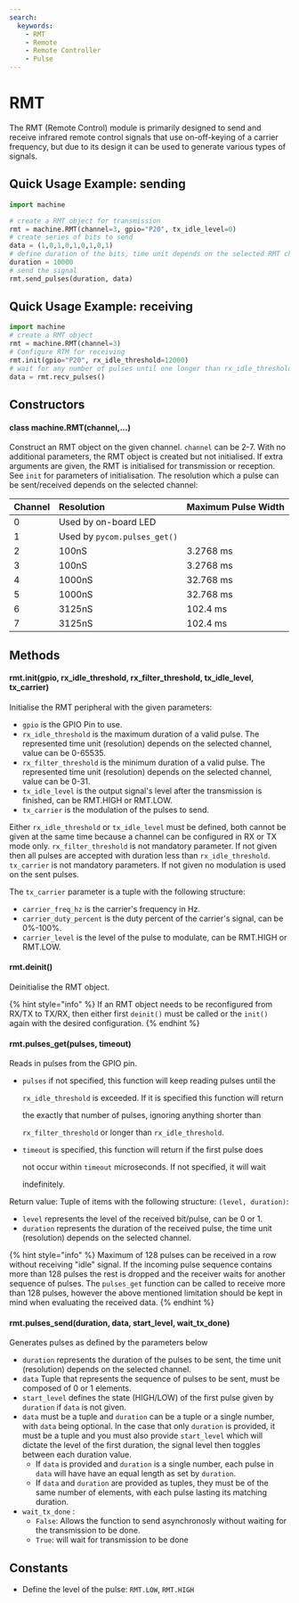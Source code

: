 ```yaml
---
search:
  keywords:
    - RMT
    - Remote
    - Remote Controller
    - Pulse
---
```


# RMT

The RMT \(Remote Control\) module is primarily designed to send and receive infrared remote control signals that use on-off-keying of a carrier frequency, but due to its design it can be used to generate various types of signals.

## Quick Usage Example: sending

```python
import machine

# create a RMT object for transmission
rmt = machine.RMT(channel=3, gpio="P20", tx_idle_level=0)
# create series of bits to send    
data = (1,0,1,0,1,0,1,0,1)
# define duration of the bits, time unit depends on the selected RMT channel  
duration = 10000
# send the signal                                         
rmt.send_pulses(duration, data)
```

## Quick Usage Example: receiving

```python
import machine
# create a RMT object
rmt = machine.RMT(channel=3)
# Configure RTM for receiving
rmt.init(gpio="P20", rx_idle_threshold=12000)     
# wait for any number of pulses until one longer than rx_idle_threshold        
data = rmt.recv_pulses()
```

## Constructors

#### class machine.RMT\(channel,...\)

Construct an RMT object on the given channel. `channel` can be 2-7. With no additional parameters, the RMT object is created but not initialised. If extra arguments are given, the RMT is initialised for transmission or reception. See `init` for parameters of initialisation. The resolution which a pulse can be sent/received depends on the selected channel:

| Channel | Resolution | Maximum Pulse Width |
| :--- | :--- | :--- |
| 0 | Used by on-board LED |  |
| 1 | Used by `pycom.pulses_get()` |  |
| 2 | 100nS | 3.2768 ms |
| 3 | 100nS | 3.2768 ms |
| 4 | 1000nS | 32.768 ms |
| 5 | 1000nS | 32.768 ms |
| 6 | 3125nS | 102.4   ms |
| 7 | 3125nS | 102.4   ms |

## Methods

#### rmt.init\(gpio, rx\_idle\_threshold, rx\_filter\_threshold, tx\_idle\_level, tx\_carrier\)

Initialise the RMT peripheral with the given parameters:

* `gpio` is the GPIO Pin to use.
* `rx_idle_threshold` is the maximum duration of a valid pulse. The represented time unit \(resolution\) depends on the selected channel, value can be 0-65535.
* `rx_filter_threshold` is the minimum duration of a valid pulse. The represented time unit \(resolution\) depends on the selected channel, value can be 0-31.
* `tx_idle_level` is the output signal's level after the transmission is finished, can be RMT.HIGH or RMT.LOW.
* `tx_carrier` is the modulation of the pulses to send.

Either `rx_idle_threshold` or `tx_idle_level` must be defined, both cannot be given at the same time because a channel can be configured in RX or TX mode only. `rx_filter_threshold` is not mandatory parameter. If not given then all pulses are accepted with duration less than `rx_idle_threshold`. `tx_carrier` is not mandatory parameters. If not given no modulation is used on the sent pulses.

The `tx_carrier` parameter is a tuple with the following structure:

* `carrier_freq_hz` is the carrier's frequency in Hz.
* `carrier_duty_percent` is the duty percent of the carrier's signal, can be 0%-100%.
* `carrier_level` is the level of the pulse to modulate, can be RMT.HIGH or RMT.LOW.

#### rmt.deinit\(\)

Deinitialise the RMT object.

{% hint style="info" %}
If an RMT object needs to be reconfigured from RX/TX to TX/RX, then either first `deinit()` must be called or the `init()` again with the desired configuration.
{% endhint %}

#### rmt.pulses\_get\(pulses, timeout\)

Reads in pulses from the GPIO pin.

* `pulses` if not specified, this function will keep reading pulses until the

  `rx_idle_threshold` is exceeded. If it is specified this function will return

  the exactly that number of pulses, ignoring anything shorter than

  `rx_filter_threshold` or longer than `rx_idle_threshold`.

* `timeout` is specified, this function will return if the first pulse does

  not occur within `timeout` microseconds. If not specified, it will wait

  indefinitely.

Return value: Tuple of items with the following structure: `(level, duration)`:

* `level` represents the level of the received bit/pulse, can be 0 or 1.
* `duration` represents the duration of the received pulse, the time unit \(resolution\) depends on the selected channel.

{% hint style="info" %}
Maximum of 128 pulses can be received in a row without receiving "idle" signal. If the incoming pulse sequence contains more than 128 pulses the rest is dropped and the receiver waits for another sequence of pulses. The `pulses_get` function can be called to receive more than 128 pulses, however the above mentioned limitation should be kept in mind when evaluating the received data.
{% endhint %}

#### rmt.pulses\_send\(duration, data, start\_level, wait\_tx\_done\)

Generates pulses as defined by the parameters below

* `duration` represents the duration of the pulses to be sent, the time unit \(resolution\) depends on the selected channel.
* `data` Tuple that represents the sequence of pulses to be sent, must be composed of 0 or 1 elements.
* `start_level` defines the state \(HIGH/LOW\) of the first pulse given by `duration` if `data` is not given.
* `data` must be a tuple and `duration` can be a tuple or a single number, with `data` being optional. In the case that only `duration` is provided, it must be a tuple and you must also provide `start_level` which will dictate the level of the first duration, the signal level then toggles between each duration value.
  * If `data` is provided and `duration` is a single number, each pulse in `data` will have have an equal length as set by `duration`.
  * If `data` and `duration` are provided as tuples, they must be of the same number of elements, with each pulse lasting its matching duration.
* `wait_tx_done` :
  * `False`: Allows the function to send asynchronosly without waiting for the transmission to be done.
  * `True`: will wait for transmission to be done

## Constants

* Define the level of the pulse: `RMT.LOW`, `RMT.HIGH`

